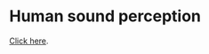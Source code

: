 # Human sound perception

[Click here](https://vicente-gonzalez-ruiz.github.io/human_sound_perception/).

